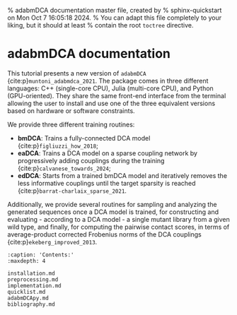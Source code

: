 % adabmDCA documentation master file, created by
% sphinx-quickstart on Mon Oct  7 16:05:18 2024.
% You can adapt this file completely to your liking, but it should at least
% contain the root `toctree` directive.

# adabmDCA documentation

This tutorial presents a new version of `adabmDCA` {cite:p}`muntoni_adabmdca_2021`. The package comes in three different languages: C++ (single-core CPU), Julia (multi-core CPU), and Python (GPU-oriented). They share the same front-end interface from the terminal allowing the user to install and use one of the three equivalent versions based on hardware or software constraints.

We provide three different training routines:
- **bmDCA**: Trains a fully-connected DCA model {cite:p}`figliuzzi_how_2018`;
- **eaDCA**: Trains a DCA model on a sparse coupling network by progressively adding couplings during the training {cite:p}`calvanese_towards_2024`;
- **edDCA**: Starts from a trained bmDCA model and iteratively removes the less informative couplings until the target sparsity is reached {cite:p}`barrat-charlaix_sparse_2021`.

Additionally, we provide several routines for sampling and analyzing the generated sequences once a DCA model is trained, for constructing and evaluating - according to a DCA model - a single mutant library from a given wild type, and finally, for computing the pairwise contact scores, in terms of average-product corrected Frobenius norms of the DCA couplings {cite:p}`ekeberg_improved_2013`.

```{toctree}
:caption: 'Contents:'
:maxdepth: 4

installation.md
preprocessing.md
implementation.md
quicklist.md
adabmDCApy.md
bibliography.md
```
